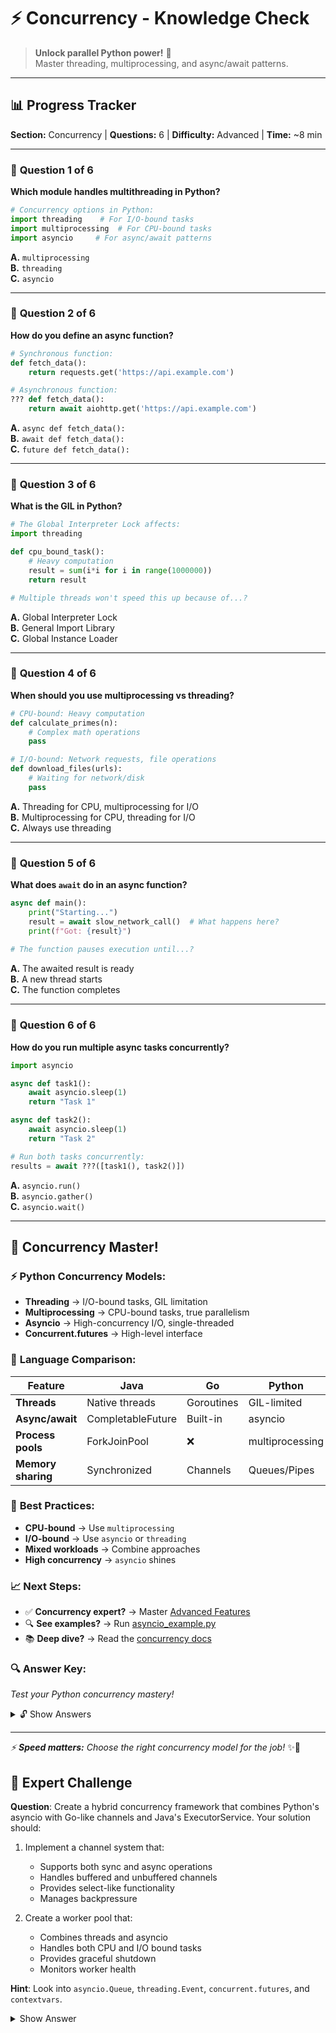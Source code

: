 # ⚡ Concurrency - Knowledge Check

> **Unlock parallel Python power!** 🚀  
> Master threading, multiprocessing, and async/await patterns.

---

## 📊 **Progress Tracker**
**Section:** Concurrency | **Questions:** 6 | **Difficulty:** Advanced | **Time:** ~8 min

---

### 🎯 **Question 1 of 6**
**Which module handles multithreading in Python?**

```python
# Concurrency options in Python:
import threading    # For I/O-bound tasks
import multiprocessing  # For CPU-bound tasks  
import asyncio     # For async/await patterns
```

**A.** `multiprocessing`  
**B.** `threading`  
**C.** `asyncio`  

---

### 🎯 **Question 2 of 6**
**How do you define an async function?**

```python
# Synchronous function:
def fetch_data():
    return requests.get('https://api.example.com')

# Asynchronous function:
??? def fetch_data():
    return await aiohttp.get('https://api.example.com')
```

**A.** `async def fetch_data():`  
**B.** `await def fetch_data():`  
**C.** `future def fetch_data():`  

---

### 🎯 **Question 3 of 6**
**What is the GIL in Python?**

```python
# The Global Interpreter Lock affects:
import threading

def cpu_bound_task():
    # Heavy computation
    result = sum(i*i for i in range(1000000))
    return result

# Multiple threads won't speed this up because of...?
```

**A.** Global Interpreter Lock  
**B.** General Import Library  
**C.** Global Instance Loader  

---

### 🎯 **Question 4 of 6**
**When should you use multiprocessing vs threading?**

```python
# CPU-bound: Heavy computation
def calculate_primes(n):
    # Complex math operations
    pass

# I/O-bound: Network requests, file operations  
def download_files(urls):
    # Waiting for network/disk
    pass
```

**A.** Threading for CPU, multiprocessing for I/O  
**B.** Multiprocessing for CPU, threading for I/O  
**C.** Always use threading  

---

### 🎯 **Question 5 of 6**
**What does `await` do in an async function?**

```python
async def main():
    print("Starting...")
    result = await slow_network_call()  # What happens here?
    print(f"Got: {result}")
    
# The function pauses execution until...?
```

**A.** The awaited result is ready  
**B.** A new thread starts  
**C.** The function completes  

---

### 🎯 **Question 6 of 6**
**How do you run multiple async tasks concurrently?**

```python
import asyncio

async def task1(): 
    await asyncio.sleep(1)
    return "Task 1"

async def task2():
    await asyncio.sleep(1) 
    return "Task 2"

# Run both tasks concurrently:
results = await ???([task1(), task2()])
```

**A.** `asyncio.run()`  
**B.** `asyncio.gather()`  
**C.** `asyncio.wait()`

---

## 🎉 **Concurrency Master!**

### ⚡ **Python Concurrency Models:**
- **Threading** → I/O-bound tasks, GIL limitation
- **Multiprocessing** → CPU-bound tasks, true parallelism
- **Asyncio** → High-concurrency I/O, single-threaded
- **Concurrent.futures** → High-level interface

### 🔄 **Language Comparison:**
| Feature | Java | Go | Python |
|---------|------|----|---------| 
| **Threads** | Native threads | Goroutines | GIL-limited |
| **Async/await** | CompletableFuture | Built-in | asyncio |
| **Process pools** | ForkJoinPool | ❌ | multiprocessing |
| **Memory sharing** | Synchronized | Channels | Queues/Pipes |

### 🎯 **Best Practices:**
- **CPU-bound** → Use `multiprocessing`
- **I/O-bound** → Use `asyncio` or `threading`  
- **Mixed workloads** → Combine approaches
- **High concurrency** → `asyncio` shines

### 📈 **Next Steps:**
- ✅ **Concurrency expert?** → Master [Advanced Features](../08_python_features/)
- 🔍 **See examples?** → Run [asyncio_example.py](./examples/asyncio_example.py)
- 📚 **Deep dive?** → Read the [concurrency docs](./docs/)

### 🔍 **Answer Key:**
*Test your Python concurrency mastery!*

<details>
<summary>🔓 Show Answers</summary>

1. **B** - `threading` module handles multithreading
2. **A** - `async def` defines asynchronous functions  
3. **A** - GIL (Global Interpreter Lock) limits Python threading
4. **B** - Multiprocessing for CPU-bound, threading for I/O-bound
5. **A** - `await` pauses until the awaited result is ready
6. **B** - `asyncio.gather()` runs multiple tasks concurrently

**🔥 Pro insights:**
- **GIL Impact:** Threading good for I/O, not CPU computation
- **Asyncio Magic:** Single-threaded but handles thousands of connections
- **Go vs Python:** Go's goroutines vs Python's async/await + GIL

</details>

---

*⚡ **Speed matters:** Choose the right concurrency model for the job!* ✨🐍 

## 🌟 Expert Challenge

**Question**: Create a hybrid concurrency framework that combines Python's asyncio with Go-like channels and Java's ExecutorService. Your solution should:

1. Implement a channel system that:
   - Supports both sync and async operations
   - Handles buffered and unbuffered channels
   - Provides select-like functionality
   - Manages backpressure

2. Create a worker pool that:
   - Combines threads and asyncio
   - Handles both CPU and I/O bound tasks
   - Provides graceful shutdown
   - Monitors worker health

**Hint**: Look into `asyncio.Queue`, `threading.Event`, `concurrent.futures`, and `contextvars`.

<details>
<summary>Show Answer</summary>

```python
import asyncio
import concurrent.futures
import contextlib
import enum
import queue
import threading
import time
from dataclasses import dataclass
from typing import Any, Callable, Dict, Generic, List, Optional, Set, TypeVar, Union

T = TypeVar('T')

class ChannelClosed(Exception):
    """Raised when operating on a closed channel"""
    pass

class ChannelState(enum.Enum):
    OPEN = 'open'
    CLOSING = 'closing'
    CLOSED = 'closed'

@dataclass
class ChannelStats:
    queue_size: int
    waiters: int
    state: ChannelState

class Channel(Generic[T]):
    def __init__(self, maxsize: int = 0):
        self._queue: asyncio.Queue[T] = asyncio.Queue(maxsize)
        self._sync_queue: queue.Queue[T] = queue.Queue(maxsize)
        self._state = ChannelState.OPEN
        self._lock = threading.Lock()
        self._waiters: Set[asyncio.Future] = set()
        self._loop = asyncio.get_event_loop()
    
    def stats(self) -> ChannelStats:
        return ChannelStats(
            queue_size=self._queue.qsize(),
            waiters=len(self._waiters),
            state=self._state
        )
    
    async def async_put(self, item: T) -> None:
        if self._state != ChannelState.OPEN:
            raise ChannelClosed()
        
        await self._queue.put(item)
        
        # Notify sync waiters
        try:
            self._sync_queue.put_nowait(item)
        except queue.Full:
            pass
    
    def sync_put(self, item: T, timeout: Optional[float] = None) -> None:
        if self._state != ChannelState.OPEN:
            raise ChannelClosed()
        
        self._sync_queue.put(item, timeout=timeout)
        
        # Schedule async put
        async def _put():
            await self._queue.put(item)
        
        asyncio.run_coroutine_threadsafe(_put(), self._loop)
    
    async def async_get(self) -> T:
        if self._state == ChannelState.CLOSED and self._queue.empty():
            raise ChannelClosed()
        
        waiter = self._loop.create_future()
        self._waiters.add(waiter)
        
        try:
            return await self._queue.get()
        finally:
            self._waiters.remove(waiter)
            self._queue.task_done()
    
    def sync_get(self, timeout: Optional[float] = None) -> T:
        if self._state == ChannelState.CLOSED and self._sync_queue.empty():
            raise ChannelClosed()
        
        return self._sync_queue.get(timeout=timeout)
    
    async def close(self) -> None:
        with self._lock:
            if self._state != ChannelState.OPEN:
                return
            
            self._state = ChannelState.CLOSING
            
            # Wait for queue to drain
            await self._queue.join()
            
            self._state = ChannelState.CLOSED
            
            # Cancel all waiters
            for waiter in self._waiters:
                if not waiter.done():
                    waiter.set_exception(ChannelClosed())

class WorkerPool:
    def __init__(
        self,
        num_threads: int,
        num_async_workers: int,
        queue_size: int = 0
    ):
        self._thread_executor = concurrent.futures.ThreadPoolExecutor(
            max_workers=num_threads
        )
        self._process_executor = concurrent.futures.ProcessPoolExecutor(
            max_workers=num_threads
        )
        self._num_async_workers = num_async_workers
        self._tasks: Dict[str, asyncio.Task] = {}
        self._channels: Dict[str, Channel] = {}
        self._stop_event = asyncio.Event()
        self._queue = Channel[Callable](queue_size)
    
    async def start(self):
        # Start async workers
        for i in range(self._num_async_workers):
            task = asyncio.create_task(self._async_worker(f"async_worker_{i}"))
            self._tasks[f"async_worker_{i}"] = task
        
        # Start monitoring task
        monitor = asyncio.create_task(self._monitor_workers())
        self._tasks["monitor"] = monitor
    
    async def _async_worker(self, name: str):
        while not self._stop_event.is_set():
            try:
                task = await self._queue.async_get()
                if asyncio.iscoroutinefunction(task):
                    await task()
                else:
                    # CPU-bound task, run in process pool
                    await asyncio.get_event_loop().run_in_executor(
                        self._process_executor, task
                    )
            except ChannelClosed:
                break
            except Exception as e:
                print(f"Worker {name} error: {e}")
    
    async def _monitor_workers(self):
        while not self._stop_event.is_set():
            # Check worker health
            for name, task in list(self._tasks.items()):
                if task.done():
                    if exc := task.exception():
                        print(f"Worker {name} died with error: {exc}")
                        # Restart worker
                        if name.startswith("async_worker"):
                            new_task = asyncio.create_task(
                                self._async_worker(name)
                            )
                            self._tasks[name] = new_task
            
            await asyncio.sleep(1)
    
    async def submit(self, task: Callable):
        if self._stop_event.is_set():
            raise RuntimeError("WorkerPool is shutting down")
        
        await self._queue.async_put(task)
    
    def submit_sync(self, task: Callable, timeout: Optional[float] = None):
        if self._stop_event.is_set():
            raise RuntimeError("WorkerPool is shutting down")
        
        self._queue.sync_put(task, timeout=timeout)
    
    async def shutdown(self, timeout: Optional[float] = None):
        self._stop_event.set()
        await self._queue.close()
        
        if timeout is not None:
            try:
                await asyncio.wait_for(
                    asyncio.gather(*self._tasks.values()),
                    timeout
                )
            except asyncio.TimeoutError:
                print("Shutdown timed out, force closing...")
        else:
            await asyncio.gather(*self._tasks.values())
        
        self._thread_executor.shutdown(wait=True)
        self._process_executor.shutdown(wait=True)

# Usage example:
async def main():
    # Create a worker pool with 4 threads and 2 async workers
    pool = WorkerPool(4, 2)
    await pool.start()
    
    # CPU-bound task
    def cpu_task():
        result = sum(i * i for i in range(1000000))
        print(f"CPU task result: {result}")
    
    # I/O-bound task
    async def io_task():
        await asyncio.sleep(1)
        print("I/O task completed")
    
    # Submit tasks
    await pool.submit(cpu_task)
    await pool.submit(io_task)
    
    # Submit from another thread
    def thread_task():
        pool.submit_sync(cpu_task)
    
    thread = threading.Thread(target=thread_task)
    thread.start()
    thread.join()
    
    # Graceful shutdown
    await pool.shutdown(timeout=5)

if __name__ == "__main__":
    asyncio.run(main())
```

Key differences from Go/Java:
1. Python combines multiple concurrency models (threads, processes, async)
2. Channels need explicit synchronization between sync/async code
3. Worker pools are more complex due to the GIL
4. Graceful shutdown requires careful coordination
5. Error handling is more explicit than Go's panic/recover
6. Resource cleanup needs manual management (no `defer`)
7. Process pools handle CPU-bound tasks (vs Go's goroutines)

</details>
